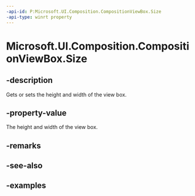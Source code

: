 ```yaml
---
-api-id: P:Microsoft.UI.Composition.CompositionViewBox.Size
-api-type: winrt property
---
```


<!-- Property syntax.
public Vector2 Size { get;  set; }
-->

# Microsoft.UI.Composition.CompositionViewBox.Size

## -description

Gets or sets the height and width of the view box.

## -property-value

The height and width of the view box.

## -remarks

## -see-also

## -examples

